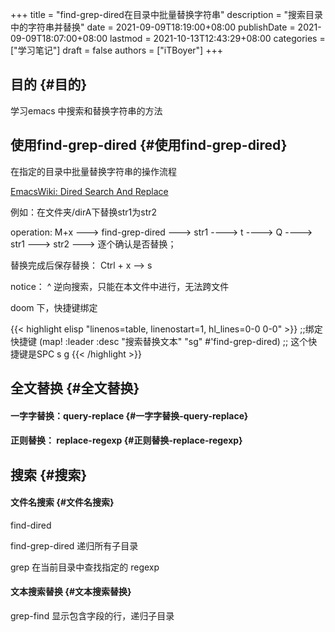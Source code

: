 +++
title = "find-grep-dired在目录中批量替换字符串"
description = "搜索目录中的字符串并替换"
date = 2021-09-09T18:19:00+08:00
publishDate = 2021-09-09T18:07:00+08:00
lastmod = 2021-10-13T12:43:29+08:00
categories = ["学习笔记"]
draft = false
authors = ["iTBoyer"]
+++

## 目的 {#目的}

学习emacs 中搜索和替换字符串的方法  


## 使用find-grep-dired {#使用find-grep-dired}

在指定的目录中批量替换字符串的操作流程  

[EmacsWiki: Dired Search And Replace](https://www.emacswiki.org/emacs/DiredSearchAndReplace)  

例如：在文件夹/dirA下替换str1为str2  

operation:  M+x ---> find-grep-dired ---> str1 ----> t ----> Q ----> str1 ---> str2 ---> 逐个确认是否替换；  

替换完成后保存替换： Ctrl + x --> s  

notice： ^ 逆向搜索，只能在本文件中进行，无法跨文件  

doom 下，快捷键绑定  

{{< highlight elisp "linenos=table, linenostart=1, hl_lines=0-0 0-0" >}}
;;绑定快捷键
(map! :leader
      :desc "搜索替换文本" "sg" #'find-grep-dired) ;; 这个快捷键是SPC s g
{{< /highlight >}}


## 全文替换 {#全文替换}


#### 一字字替换：query-replace {#一字字替换-query-replace}


#### 正则替换： replace-regexp {#正则替换-replace-regexp}


## 搜索 {#搜索}


#### 文件名搜索 {#文件名搜索}

find-dired  

find-grep-dired 递归所有子目录  

grep 在当前目录中查找指定的 regexp  


#### 文本搜索替换 {#文本搜索替换}

grep-find 显示包含字段的行，递归子目录
